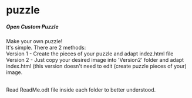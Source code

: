 # puzzle
<h5>Open Custom Puzzle</h5>
Make your own puzzle!</br>
It's simple. There are 2 methods:</br>
Version 1 - Create the pieces of your puzzle and adapt indez.html file</br>
Version 2 - Just copy your desired image into 'Version2' folder and adapt index.html (this version doesn't need to edit (create puzzle pieces of your) image.</br></br>

Read ReadMe.odt file inside each folder to better understood.
